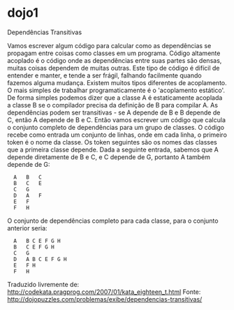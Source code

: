 # dojo1
Dependências Transitivas

Vamos escrever algum código para calcular como as dependências se propagam entre coisas como classes em um programa.
Código altamente acoplado é o código onde as dependências entre suas partes são densas, muitas coisas dependem de muitas outras. Este tipo de código é difícil de entender e manter, e tende a ser frágil, falhando facilmente quando fazemos alguma mudança.
Existem muitos tipos diferentes de acoplamento. O mais simples de trabalhar programaticamente é o 'acoplamento estático'. De forma simples podemos dizer que a classe A é estaticamente acoplada a classe B se o compilador precisa da definição de B para compilar A.
As dependências podem ser transitivas - se A depende de B e B depende de C, então A depende de B e C. Então vamos escrever um código que calcula o conjunto completo de dependências para um grupo de classes. O código recebe como entrada um conjunto de linhas, onde em cada linha, o primeiro token é o nome da classe. Os token seguintes são os nomes das classes que a primeira classe depende.
Dada a seguinte entrada, sabemos que A depende diretamente de B e C, e C depende de G, portanto A também depende de G:


```
  A   B   C
  B   C   E
  C   G
  D   A   F
  E   F
  F   H
```
  
O conjunto de dependências completo para cada classe, para o conjunto anterior seria:

```
  A   B C E F G H
  B   C E F G H
  C   G
  D   A B C E F G H
  E   F H
  F   H
```


Traduzido livremente de: http://codekata.pragprog.com/2007/01/kata_eighteen_t.html
Fonte: http://dojopuzzles.com/problemas/exibe/dependencias-transitivas/
